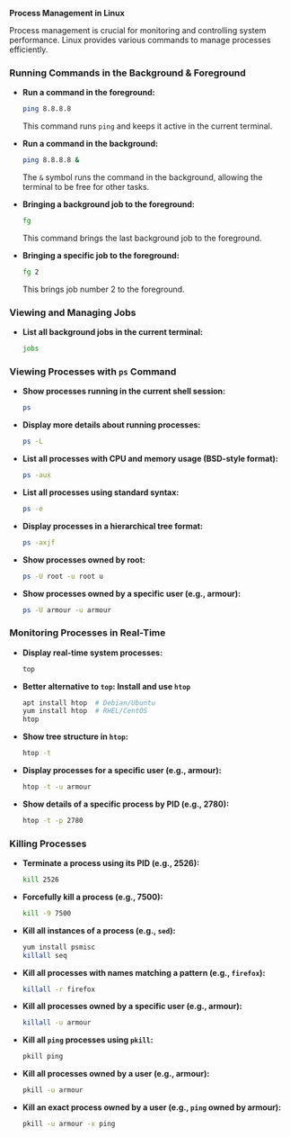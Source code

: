 **Process Management in Linux**

Process management is crucial for monitoring and controlling system performance. Linux provides various commands to manage processes efficiently.

### **Running Commands in the Background & Foreground**

- **Run a command in the foreground:**  
  ```bash
  ping 8.8.8.8
  ```
  This command runs `ping` and keeps it active in the current terminal.

- **Run a command in the background:**  
  ```bash
  ping 8.8.8.8 &
  ```
  The `&` symbol runs the command in the background, allowing the terminal to be free for other tasks.

- **Bringing a background job to the foreground:**  
  ```bash
  fg
  ```
  This command brings the last background job to the foreground.

- **Bringing a specific job to the foreground:**  
  ```bash
  fg 2
  ```
  This brings job number 2 to the foreground.

### **Viewing and Managing Jobs**

- **List all background jobs in the current terminal:**  
  ```bash
  jobs
  ```

### **Viewing Processes with `ps` Command**

- **Show processes running in the current shell session:**  
  ```bash
  ps
  ```

- **Display more details about running processes:**  
  ```bash
  ps -L
  ```

- **List all processes with CPU and memory usage (BSD-style format):**  
  ```bash
  ps -aux
  ```

- **List all processes using standard syntax:**  
  ```bash
  ps -e
  ```

- **Display processes in a hierarchical tree format:**  
  ```bash
  ps -axjf
  ```

- **Show processes owned by root:**  
  ```bash
  ps -U root -u root u
  ```

- **Show processes owned by a specific user (e.g., armour):**  
  ```bash
  ps -U armour -u armour
  ```

### **Monitoring Processes in Real-Time**

- **Display real-time system processes:**  
  ```bash
  top
  ```

- **Better alternative to `top`: Install and use `htop`**
  ```bash
  apt install htop  # Debian/Ubuntu
  yum install htop  # RHEL/CentOS
  htop
  ```

- **Show tree structure in `htop`:**  
  ```bash
  htop -t
  ```

- **Display processes for a specific user (e.g., armour):**  
  ```bash
  htop -t -u armour
  ```

- **Show details of a specific process by PID (e.g., 2780):**  
  ```bash
  htop -t -p 2780
  ```

### **Killing Processes**

- **Terminate a process using its PID (e.g., 2526):**  
  ```bash
  kill 2526
  ```

- **Forcefully kill a process (e.g., 7500):**  
  ```bash
  kill -9 7500
  ```

- **Kill all instances of a process (e.g., `sed`):**  
  ```bash
  yum install psmisc
  killall seq
  ```

- **Kill all processes with names matching a pattern (e.g., `firefox`):**  
  ```bash
  killall -r firefox
  ```

- **Kill all processes owned by a specific user (e.g., armour):**  
  ```bash
  killall -u armour
  ```

- **Kill all `ping` processes using `pkill`:**  
  ```bash
  pkill ping
  ```

- **Kill all processes owned by a user (e.g., armour):**  
  ```bash
  pkill -u armour
  ```

- **Kill an exact process owned by a user (e.g., `ping` owned by armour):**  
  ```bash
  pkill -u armour -x ping
  ```

